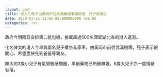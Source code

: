 ```yaml
---
layout: post
title: 港人三母子由黃岡市往武漢機場準備回港　兒子感開心
date: 2020-03-25 11:06:08.000000000 +08:00
categories: rss
---
```


政府今明兩日安排第二批包機，接載超過500名滯留湖北省的港人返港。

化名陳太的港人今早與兩名兒子乘坐私家車，由黃岡市前往武漢機場，兒子表示很開心，希望盡快見到爸爸等親友。

陳太的3歲小兒子有氣管敏感問題，早前藥物已所餘無幾，6歲大兒子亦一度情緒低落。
